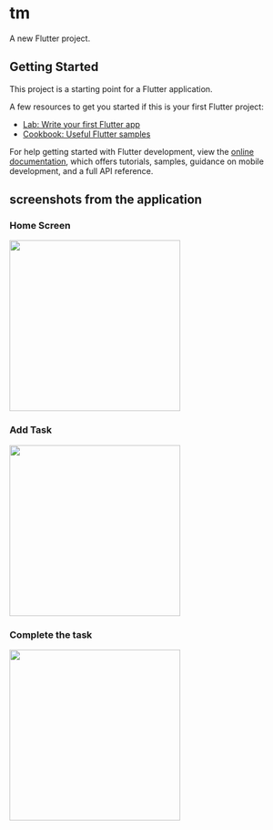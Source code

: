 # tm

A new Flutter project.

## Getting Started

This project is a starting point for a Flutter application.

A few resources to get you started if this is your first Flutter project:

- [Lab: Write your first Flutter app](https://docs.flutter.dev/get-started/codelab)
- [Cookbook: Useful Flutter samples](https://docs.flutter.dev/cookbook)

For help getting started with Flutter development, view the
[online documentation](https://docs.flutter.dev/), which offers tutorials,
samples, guidance on mobile development, and a full API reference.

## screenshots from the application

<h3>Home Screen</h3>
<img src="appImages/1.jpg" width="300"/>

<h3>Add Task</h3>
<img src="appImages/2.jpg" width="300"/>

<h3>Complete the task</h3>
<img src="appImages/3.jpg" width="300"/>

